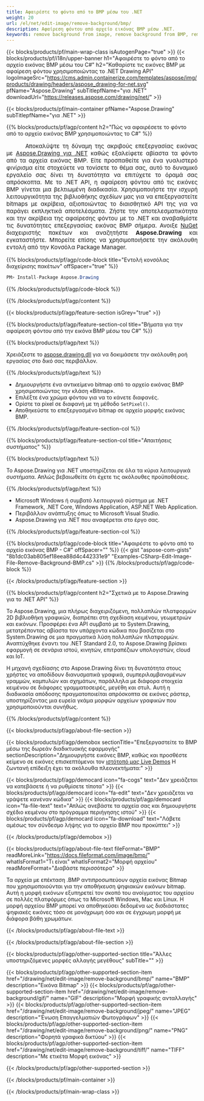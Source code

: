 ```yaml
---
title: Αφαιρέστε το φόντο από το BMP μέσω του .NET
weight: 20
url: /el/net/edit-image/remove-background/bmp/
description: Αφαίρεση φόντου από αρχείο εικόνας BMP μέσω .NET.
keywords: remove background from image, remove background from BMP, remove background via C#, background removal, erase background, clean image, 2D graphics, drawing API, edit bitmap C#, Drawing για .NET, save bitmap, save BMP image, cross-platform 2D graphic library, Bitmap class, raster graphics drawing, rendering raster images, BMP image file
---
```


{{< blocks/products/pf/main-wrap-class isAutogenPage="true" >}}
{{< blocks/products/pf/i18n/upper-banner h1="Αφαιρέστε το φόντο από το αρχείο εικόνας BMP μέσω του C#" h2="Καθαρίστε τις εικόνες BMP με αφαίρεση φόντου χρησιμοποιώντας το .NET Drawing API" logoImageSrc="https://cms.admin.containerize.com/templates/aspose/img/products/drawing/headers/aspose_drawing-for-net.svg" pfName="Aspose.Drawing" subTitlepfName="για .NET" downloadUrl="https://releases.aspose.com/drawing/net/" >}}

{{< blocks/products/pf/main-container pfName="Aspose.Drawing" subTitlepfName="για .NET" >}}


{{% blocks/products/pf/agp/content h2="Πώς να αφαιρέσετε το φόντο από το αρχείο εικόνας BMP χρησιμοποιώντας το C#" %}}

<p align="justify" style="text-indent:50px;font-size:15px;">
Αποκαλύψτε τη δύναμη της ακριβούς επεξεργασίας εικόνας με <a href="https://products.aspose.com/drawing/net">Aspose.Drawing για .NET</a> καθώς εξαλείφετε αβίαστα τα φόντο από τα αρχεία εικόνας BMP. Είτε προσπαθείτε για ένα γυαλιστερό φινίρισμα είτε στοχεύετε να τονίσετε το θέμα σας, αυτό το δυναμικό εργαλείο σας δίνει τη δυνατότητα να επιτύχετε το όραμά σας απρόσκοπτα. Με το .NET API, η αφαίρεση φόντου από τις εικόνες BMP γίνεται μια βελτιωμένη διαδικασία. Χρησιμοποιήστε την ισχυρή λειτουργικότητα της βιβλιοθήκης σχεδίων μας για να επεξεργαστείτε bitmaps με ακρίβεια, αξιοποιώντας το διαισθητικό API της για να παράγει εκπληκτικά αποτελέσματα. Ζήστε την αποτελεσματικότητα και την ακρίβεια της αφαίρεσης φόντου με το .NET και αναβαθμίστε τις δυνατότητες επεξεργασίας εικόνας BMP σήμερα. Ανοιξε <a href="https://www.nuget.org/packages/aspose.drawing">NuGet</a> διαχειριστής πακέτων και αναζητήστε <b>Aspose.Drawing</b> και εγκαταστήστε. Μπορείτε επίσης να χρησιμοποιήσετε την ακόλουθη εντολή από την Κονσόλα Package Manager.</p>

{{% blocks/products/pf/agp/code-block title="Εντολή κονσόλας διαχείρισης πακέτων" offSpacer="true" %}}
```cs
PM> Install-Package Aspose.Drawing
```
{{% /blocks/products/pf/agp/code-block %}}

{{% /blocks/products/pf/agp/content %}}


{{< blocks/products/pf/agp/feature-section isGrey="true" >}}

{{% blocks/products/pf/agp/feature-section-col title="Βήματα για την αφαίρεση φόντου από την εικόνα BMP μέσω του C#" %}}

{{% blocks/products/pf/agp/text %}}

Χρειάζεστε το [aspose.drawing.dll](https://downloads.aspose.com/drawing/net) για να δοκιμάσετε την ακόλουθη ροή εργασίας στο δικό σας περιβάλλον.

{{% /blocks/products/pf/agp/text %}}

+ Δημιουργήστε ένα αντικείμενο bitmap από το αρχείο εικόνας BMP χρησιμοποιώντας την κλάση «Bitmap».
+ Επιλέξτε ένα χρώμα φόντου για να το κάνετε διαφανές.
+ Ορίστε τα pixel σε διαφανή με τη μέθοδο `SetPixel()`.
+ Αποθηκεύστε το επεξεργασμένο bitmap σε αρχείο μορφής εικόνας BMP.

{{% /blocks/products/pf/agp/feature-section-col %}}

{{% blocks/products/pf/agp/feature-section-col title="Απαιτήσεις συστήματος" %}}

{{% blocks/products/pf/agp/text %}}

Το Aspose.Drawing για .NET υποστηρίζεται σε όλα τα κύρια λειτουργικά συστήματα. Απλώς βεβαιωθείτε ότι έχετε τις ακόλουθες προϋποθέσεις.

{{% /blocks/products/pf/agp/text %}}

- Microsoft Windows ή συμβατό λειτουργικό σύστημα με .NET Framework, .NET Core, Windows Application, ASP.NET Web Application.
- Περιβάλλον ανάπτυξης όπως το Microsoft Visual Studio.
- Aspose.Drawing για .NET που αναφέρεται στο έργο σας.

{{% /blocks/products/pf/agp/feature-section-col %}}

{{% blocks/products/pf/agp/code-block title="Αφαιρέστε το φόντο από το αρχείο εικόνας BMP - C#" offSpacer="" %}}
{{< gist "aspose-com-gists" "8b1dc03ab805ef18eea88d4c442331e9" "Examples-CSharp-Edit-Image-File-Remove-Background-BMP.cs" >}}
{{% /blocks/products/pf/agp/code-block %}}

{{< /blocks/products/pf/agp/feature-section >}}


<!-- aboutfile Starts -->

{{% blocks/products/pf/agp/content h2="Σχετικά με το Aspose.Drawing για το .NET API" %}}

Το Aspose.Drawing, μια πλήρως διαχειριζόμενη, πολλαπλών πλατφορμών 2D βιβλιοθήκη γραφικών, διαπρέπει στη σχεδίαση κειμένου, γεωμετριών και εικόνων. Προσφέρει ένα API συμβατό με το System.Drawing, μετατρέποντας αβίαστα τον υπάρχοντα κώδικα που βασίζεται στο System.Drawing σε μια πραγματικά λύση πολλαπλών πλατφορμών. Αναπτύχθηκε έναντι του .NET Standard 2.0, το Aspose.Drawing βρίσκει εφαρμογή σε σενάρια ιστού, κινητών, επιτραπέζιων υπολογιστών, cloud και IoT.

Η μηχανή σχεδίασης στο Aspose.Drawing δίνει τη δυνατότητα στους χρήστες να αποδίδουν διανυσματικά γραφικά, συμπεριλαμβανομένων γραμμών, καμπυλών και σχημάτων, παράλληλα με διάφορα στοιχεία κειμένου σε διάφορες γραμματοσειρές, μεγέθη και στυλ. Αυτή η διαδικασία απόδοσης πραγματοποιείται απρόσκοπτα σε εικόνες ράστερ, υποστηρίζοντας μια ευρεία γκάμα μορφών αρχείων γραφικών που χρησιμοποιούνται συνήθως.

{{% /blocks/products/pf/agp/content %}}


{{< blocks/products/pf/agp/about-file-section >}}

{{< blocks/products/pf/agp/demobox sectionTitle="Επεξεργαστείτε το BMP μέσω της δωρεάν διαδικτυακής εφαρμογής" sectionDescription="Δημιουργήστε εικόνες BMP, καθώς και προσθέστε κείμενο σε εικόνες επισκεπτόμενοι τον [ιστότοπό μας Live Demos](https://products.aspose.app/drawing) Η ζωντανή επίδειξη έχει τα ακόλουθα πλεονεκτήματα:" >}}

{{< blocks/products/pf/agp/democard icon="fa-cogs" text="Δεν χρειάζεται να κατεβάσετε ή να ρυθμίσετε τίποτα" >}}
{{< blocks/products/pf/agp/democard icon="fa-edit" text="Δεν χρειάζεται να γράψετε κανέναν κώδικα" >}}
{{< blocks/products/pf/agp/democard icon="fa-file-text" text="Απλώς ανεβάστε τα αρχεία σας και δημιουργήστε σχέδιο κειμένου στο πρόγραμμα περιήγησης ιστού" >}}
{{< blocks/products/pf/agp/democard icon="fa-download" text="Λάβετε αμέσως τον σύνδεσμο λήψης για το αρχείο BMP που προκύπτει" >}}

{{< /blocks/products/pf/agp/demobox >}}

{{< blocks/products/pf/agp/about-file-text fileFormat="BMP" readMoreLink="https://docs.fileformat.com/image/bmp/" whatIsFormat1="Τι είναι" whatIsFormat2="Μορφή αρχείου" readMoreFormat="Διαβάστε περισσότερα" >}}

Τα αρχεία με επέκταση .BMP αντιπροσωπεύουν αρχεία εικόνας Bitmap που χρησιμοποιούνται για την αποθήκευση ψηφιακών εικόνων bitmap. Αυτή η μορφή εικόνων εξυπηρετεί τον σκοπό του ανοίγματος του αρχείου σε πολλές πλατφόρμες όπως τα Microsoft Windows, Mac και Linux. Η μορφή αρχείου BMP μπορεί να αποθηκεύσει δεδομένα ως δισδιάστατες ψηφιακές εικόνες τόσο σε μονόχρωμη όσο και σε έγχρωμη μορφή με διάφορα βάθη χρωμάτων.

{{< /blocks/products/pf/agp/about-file-text >}}

{{< /blocks/products/pf/agp/about-file-section >}}

<!-- aboutfile Ends -->


{{< blocks/products/pf/agp/other-supported-section title="Άλλες υποστηριζόμενες μορφές αλλαγής μεγέθους" subTitle="" >}}

{{< blocks/products/pf/agp/other-supported-section-item href="/drawing/net/edit-image/remove-background/bmp/" name="BMP" description="Εικόνα Bitmap" >}}
{{< blocks/products/pf/agp/other-supported-section-item href="/drawing/net/edit-image/remove-background/gif/" name="GIF" description="Μορφή γραφικής ανταλλαγής" >}}
{{< blocks/products/pf/agp/other-supported-section-item href="/drawing/net/edit-image/remove-background/jpeg/" name="JPEG" description="Ένωση Επαγγελματιών Φωτογράφων" >}}
{{< blocks/products/pf/agp/other-supported-section-item href="/drawing/net/edit-image/remove-background/png/" name="PNG" description="Φορητά γραφικά δικτύου" >}}
{{< blocks/products/pf/agp/other-supported-section-item href="/drawing/net/edit-image/remove-background/tiff/" name="TIFF" description="Με ετικέτα Μορφή εικόνας" >}}

{{< /blocks/products/pf/agp/other-supported-section >}}

{{< /blocks/products/pf/main-container >}}

{{< /blocks/products/pf/main-wrap-class >}}
